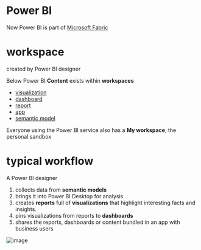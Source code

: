 # Power BI
Now Power BI is part of [Microsoft Fabric](https://github.com/davidkhala/Microsoft/tree/main/fabric)

# workspace
created by Power BI designer

Below Power BI **Content** exists within **workspaces**
- [visualization](./content/visualization.md)
- [dashboard](./content/dashboard.md)
- [report](./content/report.md)
- [app](./content/app.md)
- [semantic model](./content/datasets.md)

Everyone using the Power BI service also has a **My workspace**, the personal sandbox

# typical workflow

A Power BI designer

1. collects data from **semantic models**
2. brings it into Power BI Desktop for analysis
3. creates **reports** full of **visualizations** that highlight interesting facts and insights. 
4. pins visualizations from reports to **dashboards**
5. shares the reports, dashboards or content bundled in an app with business users

![image](https://learn.microsoft.com/en-us/power-bi/consumer/media/end-user-basic-concepts/power-bi-workflows.png)




